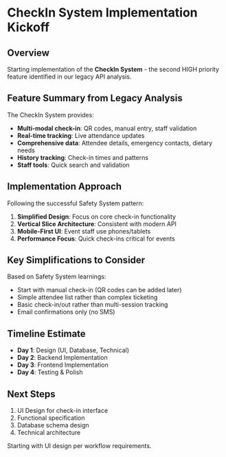 # CheckIn System Implementation Kickoff

<!-- Created: 2025-09-13 -->
<!-- Status: STARTING -->
<!-- Priority: HIGH -->

## Overview

Starting implementation of the **CheckIn System** - the second HIGH priority feature identified in our legacy API analysis.

## Feature Summary from Legacy Analysis

The CheckIn System provides:
- **Multi-modal check-in**: QR codes, manual entry, staff validation
- **Real-time tracking**: Live attendance updates
- **Comprehensive data**: Attendee details, emergency contacts, dietary needs
- **History tracking**: Check-in times and patterns
- **Staff tools**: Quick search and validation

## Implementation Approach

Following the successful Safety System pattern:
1. **Simplified Design**: Focus on core check-in functionality
2. **Vertical Slice Architecture**: Consistent with modern API
3. **Mobile-First UI**: Event staff use phones/tablets
4. **Performance Focus**: Quick check-ins critical for events

## Key Simplifications to Consider

Based on Safety System learnings:
- Start with manual check-in (QR codes can be added later)
- Simple attendee list rather than complex ticketing
- Basic check-in/out rather than multi-session tracking
- Email confirmations only (no SMS)

## Timeline Estimate

- **Day 1**: Design (UI, Database, Technical)
- **Day 2**: Backend Implementation
- **Day 3**: Frontend Implementation
- **Day 4**: Testing & Polish

## Next Steps

1. UI Design for check-in interface
2. Functional specification
3. Database schema design
4. Technical architecture

Starting with UI design per workflow requirements.